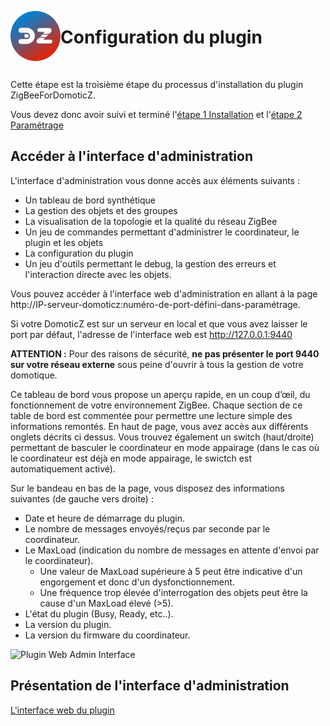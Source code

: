 <a href="#"><img align="left" width="80" height="80" src="../Images/logo_Z4D.png" alt="Logo"></a>

# Configuration du plugin

</br>


Cette étape est la troisième étape du processus d'installation du plugin ZigBeeForDomoticZ.

Vous devez donc avoir suivi et terminé l'[étape 1 Installation](Plugin_Installation.md) et l'[étape 2 Paramétrage](Plugin_Parametrage.md)

## Accéder à l'interface d'administration

L'interface d'administration vous donne accès aux éléments suivants :
- Un tableau de bord synthétique
- La gestion des objets et des groupes
- La visualisation de la topologie et la qualité du réseau ZigBee
- Un jeu de commandes permettant d'administrer le coordinateur, le plugin et les objets
- La configuration du plugin
- Un jeu d'outils permettant le debug, la gestion des erreurs et l'interaction directe avec les objets.

Vous pouvez accéder à l'interface web d'administration en allant à la page http://IP-serveur-domoticz:numéro-de-port-défini-dans-paramétrage.

Si votre DomoticZ est sur un serveur en local et que vous avez laisser le port par défaut, l'adresse de l'interface web est http://127.0.0.1:9440

**ATTENTION :** Pour des raisons de sécurité, **ne pas présenter le port 9440 sur votre réseau externe** sous peine d'ouvrir à tous la gestion de votre domotique.

Ce tableau de bord vous propose un aperçu rapide, en un coup d’œil, du fonctionnement de votre environnement ZigBee.
Chaque section de ce table de bord est commentée pour permettre une lecture simple des informations remontés.
En haut de page, vous avez accès aux différents onglets décrits ci dessus. Vous trouvez également un switch (haut/droite) permettant de basculer le coordinateur en mode appairage (dans le cas où le coordinateur est déjà en mode appairage, le swictch est automatiquement activé).

Sur le bandeau en bas de la page, vous disposez des informations suivantes (de gauche vers droite) :
- Date et heure de démarrage du plugin.
- Le nombre de messages envoyés/reçus par seconde par le coordinateur.
- Le MaxLoad (indication du nombre de messages en attente d'envoi par le coordinateur).
  - Une valeur de MaxLoad supérieure à 5 peut être indicative d'un engorgement et donc d'un dysfonctionnement.
  - Une fréquence trop élevée d'interrogation des objets peut être la cause d'un MaxLoad élevé (>5).
- L'état du plugin (Busy, Ready, etc..).
- La version du plugin.
- La version du firmware du coordinateur.

![Plugin Web Admin Interface](../Images/Dashboard.png)

## Présentation de l'interface d'administration
[L'interface web du plugin](Home.md#linterface-web-du-plugin)
